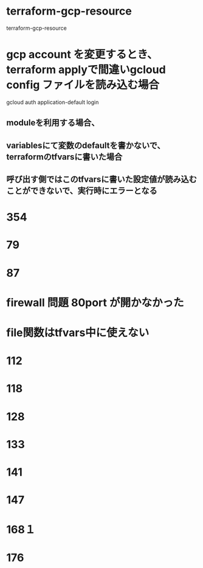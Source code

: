 # terraform-gcp-resource
terraform-gcp-resource


# gcp account を変更するとき、terraform applyで間違いgcloud config ファイルを読み込む場合
gcloud auth application-default login


## moduleを利用する場合、
## variablesにて変数のdefaultを書かないで、terraformのtfvarsに書いた場合
## 呼び出す側ではこのtfvarsに書いた設定値が読み込むことができないで、実行時にエラーとなる 

# 354
# 79
# 87
# firewall 問題 80port が開かなかった
# file関数はtfvars中に使えない


# 112
# 118
# 128
# 133
# 141
# 147
# 168１
# 176
